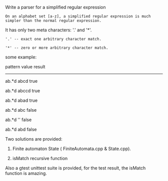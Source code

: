 Write a parser for a simplified regular expression 

	On an alphabet set [a-z], a simplified regular expression is much simpler than the normal regular expression.
It has only two meta characters: '.' and '*'.

	'.' -- exact one arbitrary character match.

	'*' -- zero or more arbitrary character match.

some example:


pattern 	value	result


------------------------------

ab.*d 		abcd	true

ab.*d 		abccd	true

ab.*d		abad	true

ab.*d		abc		false

ab.*d		''		false

ab.*d		abd		false
		 
Two solutions are provided:

1. Finite automaton State ( FiniteAutomata.cpp & State.cpp).

2. isMatch recursive function

Also a gtest unittest suite is provided, for the test result, the isMatch function is amazing.  

